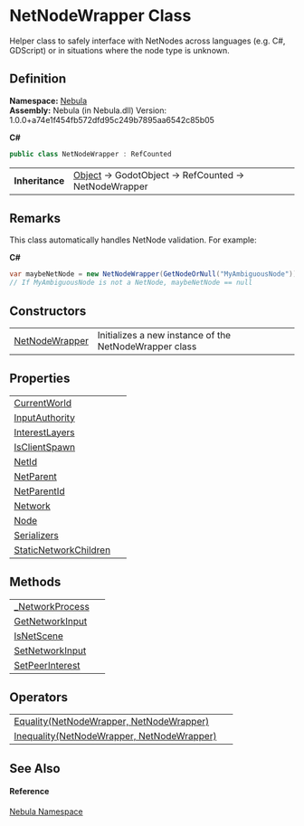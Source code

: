 # NetNodeWrapper Class


Helper class to safely interface with NetNodes across languages (e.g. C#, GDScript) or in situations where the node type is unknown.



## Definition
**Namespace:** <a href="N_Nebula">Nebula</a>  
**Assembly:** Nebula (in Nebula.dll) Version: 1.0.0+a74e1f454fb572dfd95c249b7895aa6542c85b05

**C#**
``` C#
public class NetNodeWrapper : RefCounted
```

<table><tr><td><strong>Inheritance</strong></td><td><a href="https://learn.microsoft.com/dotnet/api/system.object" target="_blank" rel="noopener noreferrer">Object</a>  →  GodotObject  →  RefCounted  →  NetNodeWrapper</td></tr>
</table>



## Remarks
This class automatically handles NetNode validation. For example: 

**C#**  
``` C#
var maybeNetNode = new NetNodeWrapper(GetNodeOrNull("MyAmbiguousNode"));
// If MyAmbiguousNode is not a NetNode, maybeNetNode == null
```


## Constructors
<table>
<tr>
<td><a href="M_Nebula_NetNodeWrapper__ctor">NetNodeWrapper</a></td>
<td>Initializes a new instance of the NetNodeWrapper class</td></tr>
</table>

## Properties
<table>
<tr>
<td><a href="P_Nebula_NetNodeWrapper_CurrentWorld">CurrentWorld</a></td>
<td> </td></tr>
<tr>
<td><a href="P_Nebula_NetNodeWrapper_InputAuthority">InputAuthority</a></td>
<td> </td></tr>
<tr>
<td><a href="P_Nebula_NetNodeWrapper_InterestLayers">InterestLayers</a></td>
<td> </td></tr>
<tr>
<td><a href="P_Nebula_NetNodeWrapper_IsClientSpawn">IsClientSpawn</a></td>
<td> </td></tr>
<tr>
<td><a href="P_Nebula_NetNodeWrapper_NetId">NetId</a></td>
<td> </td></tr>
<tr>
<td><a href="P_Nebula_NetNodeWrapper_NetParent">NetParent</a></td>
<td> </td></tr>
<tr>
<td><a href="P_Nebula_NetNodeWrapper_NetParentId">NetParentId</a></td>
<td> </td></tr>
<tr>
<td><a href="P_Nebula_NetNodeWrapper_Network">Network</a></td>
<td> </td></tr>
<tr>
<td><a href="P_Nebula_NetNodeWrapper_Node">Node</a></td>
<td> </td></tr>
<tr>
<td><a href="P_Nebula_NetNodeWrapper_Serializers">Serializers</a></td>
<td> </td></tr>
<tr>
<td><a href="P_Nebula_NetNodeWrapper_StaticNetworkChildren">StaticNetworkChildren</a></td>
<td> </td></tr>
</table>

## Methods
<table>
<tr>
<td><a href="M_Nebula_NetNodeWrapper__NetworkProcess">_NetworkProcess</a></td>
<td> </td></tr>
<tr>
<td><a href="M_Nebula_NetNodeWrapper_GetNetworkInput">GetNetworkInput</a></td>
<td> </td></tr>
<tr>
<td><a href="M_Nebula_NetNodeWrapper_IsNetScene">IsNetScene</a></td>
<td> </td></tr>
<tr>
<td><a href="M_Nebula_NetNodeWrapper_SetNetworkInput">SetNetworkInput</a></td>
<td> </td></tr>
<tr>
<td><a href="M_Nebula_NetNodeWrapper_SetPeerInterest">SetPeerInterest</a></td>
<td> </td></tr>
</table>

## Operators
<table>
<tr>
<td><a href="M_Nebula_NetNodeWrapper_op_Equality">Equality(NetNodeWrapper, NetNodeWrapper)</a></td>
<td> </td></tr>
<tr>
<td><a href="M_Nebula_NetNodeWrapper_op_Inequality">Inequality(NetNodeWrapper, NetNodeWrapper)</a></td>
<td> </td></tr>
</table>

## See Also


#### Reference
<a href="N_Nebula">Nebula Namespace</a>  
